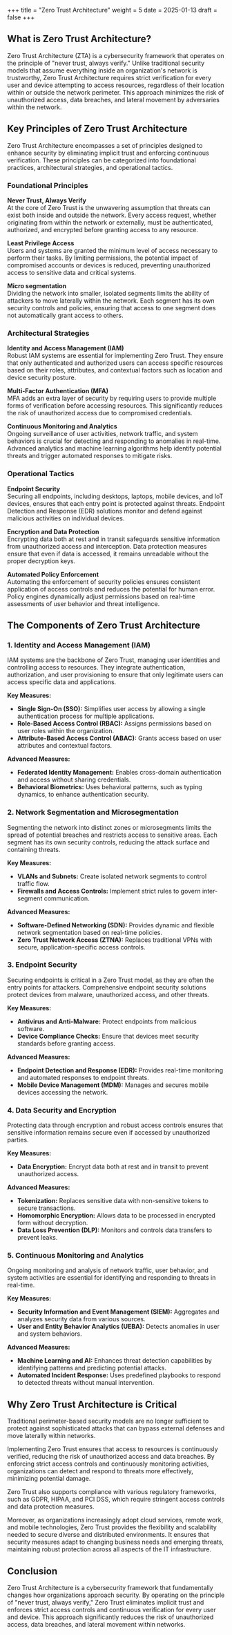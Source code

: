 +++
title = "Zero Trust Architecture"
weight = 5
date = 2025-01-13
draft = false
+++

## What is Zero Trust Architecture?

Zero Trust Architecture (ZTA) is a cybersecurity framework that operates on the principle of "never trust, always verify." Unlike traditional security models that assume everything inside an organization's network is trustworthy, Zero Trust Architecture requires strict verification for every user and device attempting to access resources, regardless of their location within or outside the network perimeter. This approach minimizes the risk of unauthorized access, data breaches, and lateral movement by adversaries within the network.

## Key Principles of Zero Trust Architecture

Zero Trust Architecture encompasses a set of principles designed to enhance security by eliminating implicit trust and enforcing continuous verification. These principles can be categorized into foundational practices, architectural strategies, and operational tactics.

### **Foundational Principles**

**Never Trust, Always Verify**  
At the core of Zero Trust is the unwavering assumption that threats can exist both inside and outside the network. Every access request, whether originating from within the network or externally, must be authenticated, authorized, and encrypted before granting access to any resource.

**Least Privilege Access**  
Users and systems are granted the minimum level of access necessary to perform their tasks. By limiting permissions, the potential impact of compromised accounts or devices is reduced, preventing unauthorized access to sensitive data and critical systems.

**Micro segmentation**  
Dividing the network into smaller, isolated segments limits the ability of attackers to move laterally within the network. Each segment has its own security controls and policies, ensuring that access to one segment does not automatically grant access to others.

### **Architectural Strategies**

**Identity and Access Management (IAM)**  
Robust IAM systems are essential for implementing Zero Trust. They ensure that only authenticated and authorized users can access specific resources based on their roles, attributes, and contextual factors such as location and device security posture.

**Multi-Factor Authentication (MFA)**  
MFA adds an extra layer of security by requiring users to provide multiple forms of verification before accessing resources. This significantly reduces the risk of unauthorized access due to compromised credentials.

**Continuous Monitoring and Analytics**  
Ongoing surveillance of user activities, network traffic, and system behaviors is crucial for detecting and responding to anomalies in real-time. Advanced analytics and machine learning algorithms help identify potential threats and trigger automated responses to mitigate risks.

### **Operational Tactics**

**Endpoint Security**  
Securing all endpoints, including desktops, laptops, mobile devices, and IoT devices, ensures that each entry point is protected against threats. Endpoint Detection and Response (EDR) solutions monitor and defend against malicious activities on individual devices.

**Encryption and Data Protection**  
Encrypting data both at rest and in transit safeguards sensitive information from unauthorized access and interception. Data protection measures ensure that even if data is accessed, it remains unreadable without the proper decryption keys.

**Automated Policy Enforcement**  
Automating the enforcement of security policies ensures consistent application of access controls and reduces the potential for human error. Policy engines dynamically adjust permissions based on real-time assessments of user behavior and threat intelligence.

## The Components of Zero Trust Architecture

### 1. **Identity and Access Management (IAM)**

IAM systems are the backbone of Zero Trust, managing user identities and controlling access to resources. They integrate authentication, authorization, and user provisioning to ensure that only legitimate users can access specific data and applications.

**Key Measures:**
- **Single Sign-On (SSO):** Simplifies user access by allowing a single authentication process for multiple applications.
- **Role-Based Access Control (RBAC):** Assigns permissions based on user roles within the organization.
- **Attribute-Based Access Control (ABAC):** Grants access based on user attributes and contextual factors.

**Advanced Measures:**
- **Federated Identity Management:** Enables cross-domain authentication and access without sharing credentials.
- **Behavioral Biometrics:** Uses behavioral patterns, such as typing dynamics, to enhance authentication security.

### 2. **Network Segmentation and Microsegmentation**

Segmenting the network into distinct zones or microsegments limits the spread of potential breaches and restricts access to sensitive areas. Each segment has its own security controls, reducing the attack surface and containing threats.

**Key Measures:**
- **VLANs and Subnets:** Create isolated network segments to control traffic flow.
- **Firewalls and Access Controls:** Implement strict rules to govern inter-segment communication.

**Advanced Measures:**
- **Software-Defined Networking (SDN):** Provides dynamic and flexible network segmentation based on real-time policies.
- **Zero Trust Network Access (ZTNA):** Replaces traditional VPNs with secure, application-specific access controls.

### 3. **Endpoint Security**

Securing endpoints is critical in a Zero Trust model, as they are often the entry points for attackers. Comprehensive endpoint security solutions protect devices from malware, unauthorized access, and other threats.

**Key Measures:**
- **Antivirus and Anti-Malware:** Protect endpoints from malicious software.
- **Device Compliance Checks:** Ensure that devices meet security standards before granting access.

**Advanced Measures:**
- **Endpoint Detection and Response (EDR):** Provides real-time monitoring and automated responses to endpoint threats.
- **Mobile Device Management (MDM):** Manages and secures mobile devices accessing the network.

### 4. **Data Security and Encryption**

Protecting data through encryption and robust access controls ensures that sensitive information remains secure even if accessed by unauthorized parties.

**Key Measures:**
- **Data Encryption:** Encrypt data both at rest and in transit to prevent unauthorized access.

**Advanced Measures:**
- **Tokenization:** Replaces sensitive data with non-sensitive tokens to secure transactions.
- **Homomorphic Encryption:** Allows data to be processed in encrypted form without decryption.
- **Data Loss Prevention (DLP):** Monitors and controls data transfers to prevent leaks.

### 5. **Continuous Monitoring and Analytics**

Ongoing monitoring and analysis of network traffic, user behavior, and system activities are essential for identifying and responding to threats in real-time.

**Key Measures:**
- **Security Information and Event Management (SIEM):** Aggregates and analyzes security data from various sources.
- **User and Entity Behavior Analytics (UEBA):** Detects anomalies in user and system behaviors.

**Advanced Measures:**
- **Machine Learning and AI:** Enhances threat detection capabilities by identifying patterns and predicting potential attacks.
- **Automated Incident Response:** Uses predefined playbooks to respond to detected threats without manual intervention.

## Why Zero Trust Architecture is Critical

Traditional perimeter-based security models are no longer sufficient to protect against sophisticated attacks that can bypass external defenses and move laterally within networks.

Implementing Zero Trust ensures that access to resources is continuously verified, reducing the risk of unauthorized access and data breaches. By enforcing strict access controls and continuously monitoring activities, organizations can detect and respond to threats more effectively, minimizing potential damage.

Zero Trust also supports compliance with various regulatory frameworks, such as GDPR, HIPAA, and PCI DSS, which require stringent access controls and data protection measures.

Moreover, as organizations increasingly adopt cloud services, remote work, and mobile technologies, Zero Trust provides the flexibility and scalability needed to secure diverse and distributed environments. It ensures that security measures adapt to changing business needs and emerging threats, maintaining robust protection across all aspects of the IT infrastructure.

## Conclusion

Zero Trust Architecture is a cybersecurity framework that fundamentally changes how organizations approach security. By operating on the principle of "never trust, always verify," Zero Trust eliminates implicit trust and enforces strict access controls and continuous verification for every user and device. This approach significantly reduces the risk of unauthorized access, data breaches, and lateral movement within networks.
